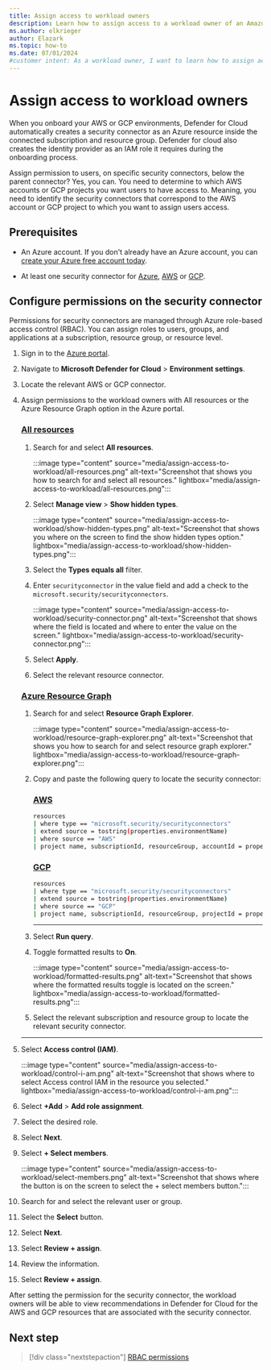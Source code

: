 ```yaml
---
title: Assign access to workload owners
description: Learn how to assign access to a workload owner of an Amazon Web Service or Google Cloud Project connector.
ms.author: elkrieger
author: Elazark
ms.topic: how-to
ms.date: 07/01/2024
#customer intent: As a workload owner, I want to learn how to assign access to my AWS or GCP connector so that I can view the suggested recommendations provided by Defender for Cloud.
---
```


# Assign access to workload owners

When you onboard your AWS or GCP environments, Defender for Cloud automatically creates a security connector as an Azure resource inside the connected subscription and resource group. Defender for cloud also creates the identity provider as an IAM role it requires during the onboarding process.


Assign permission to users, on specific security connectors, below the parent connector? Yes, you can. You need to determine to which AWS accounts or GCP projects you want users to have access to. Meaning, you need to identify the security connectors that correspond to the AWS account or GCP project to which you want to assign users access.

## Prerequisites

- An Azure account. If you don't already have an Azure account, you can [create your Azure free account today](https://azure.microsoft.com/free/).

- At least one security connector for [Azure](connect-azure-subscription.md), [AWS](quickstart-onboard-aws.md) or [GCP](quickstart-onboard-gcp.md).

## Configure permissions on the security connector

Permissions for security connectors are managed through Azure role-based access control (RBAC). You can assign roles to users, groups, and applications at a subscription, resource group, or resource level. 

1. Sign in to the [Azure portal](https://portal.azure.com/).

1. Navigate to **Microsoft Defender for Cloud** > **Environment settings**.

1. Locate the relevant AWS or GCP connector.

1. Assign permissions to the workload owners with All resources or the Azure Resource Graph option in the Azure portal.

    ### [All resources](#tab/all-resources)
    
    1. Search for and select **All resources**.
    
        :::image type="content" source="media/assign-access-to-workload/all-resources.png" alt-text="Screenshot that shows you how to search for and select all resources." lightbox="media/assign-access-to-workload/all-resources.png":::
    
    1. Select **Manage view** > **Show hidden types**.
    
        :::image type="content" source="media/assign-access-to-workload/show-hidden-types.png" alt-text="Screenshot that shows you where on the screen to find the show hidden types option." lightbox="media/assign-access-to-workload/show-hidden-types.png":::
    
    1. Select the **Types equals all** filter.
    
    1. Enter `securityconnector` in the value field and add a check to the `microsoft.security/securityconnectors`.
    
        :::image type="content" source="media/assign-access-to-workload/security-connector.png" alt-text="Screenshot that shows where the field is located and where to enter the value on the screen." lightbox="media/assign-access-to-workload/security-connector.png":::
    
    1. Select **Apply**.
    
    1. Select the relevant resource connector.


    ### [Azure Resource Graph](#tab/azure-resource-graph)

    1. Search for and select **Resource Graph Explorer**.
    
        :::image type="content" source="media/assign-access-to-workload/resource-graph-explorer.png" alt-text="Screenshot that shows you how to search for and select resource graph explorer." lightbox="media/assign-access-to-workload/resource-graph-explorer.png":::
    
    1. Copy and paste the following query to locate the security connector:
    
        ### [AWS](#tab/aws)
        
        ```bash
        resources 
        | where type == "microsoft.security/securityconnectors" 
        | extend source = tostring(properties.environmentName)  
        | where source == "AWS" 
        | project name, subscriptionId, resourceGroup, accountId = properties.hierarchyIdentifier, cloud = properties.environmentName  
        ```
        
        ### [GCP](#tab/gcp)
        
        ```bash
        resources 
        | where type == "microsoft.security/securityconnectors" 
        | extend source = tostring(properties.environmentName)  
        | where source == "GCP" 
        | project name, subscriptionId, resourceGroup, projectId = properties.hierarchyIdentifier, cloud = properties.environmentName  
        ```
        
        ---
    
    1. Select **Run query**.
    
    1. Toggle formatted results to **On**.
    
        :::image type="content" source="media/assign-access-to-workload/formatted-results.png" alt-text="Screenshot that shows where the formatted results toggle is located on the screen." lightbox="media/assign-access-to-workload/formatted-results.png":::
    
    1. Select the relevant subscription and resource group to locate the relevant security connector.
    
    ---
    
1. Select **Access control (IAM)**.
    
    :::image type="content" source="media/assign-access-to-workload/control-i-am.png" alt-text="Screenshot that shows where to select Access control IAM in the resource you selected." lightbox="media/assign-access-to-workload/control-i-am.png":::
    
1. Select **+Add** > **Add role assignment**.
    
1. Select the desired role.
    
1. Select **Next**.
    
1. Select **+ Select members**.
    
    :::image type="content" source="media/assign-access-to-workload/select-members.png" alt-text="Screenshot that shows where the button is on the screen to select the + select members button.":::
    
1. Search for and select the relevant user or group.
    
1. Select the **Select** button.
    
1. Select **Next**.
    
1. Select **Review + assign**.

1. Review the information.

1. Select **Review + assign**.

After setting the permission for the security connector, the workload owners will be able to view recommendations in Defender for Cloud for the AWS and GCP resources that are associated with the security connector.

## Next step

> [!div class="nextstepaction"]
> [RBAC permissions](permissions.md)
